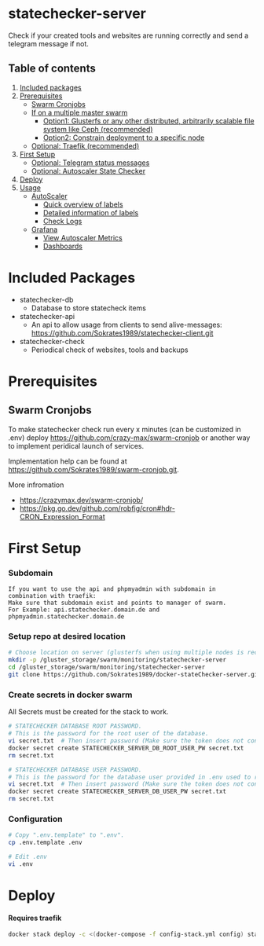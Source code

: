 # statechecker-server
Check if your created tools and websites are running correctly and send a telegram message if not.

## Table of contents
1. [Included packages](#included-packages)
2. [Prerequisites](#prerequisites)
   - [Swarm Cronjobs](#swarm-cronjobs)
   - [If on a multiple master swarm](#if-on-a-swarm-cluster-with-multiple-masters)
     - [Option1: Glusterfs or any other distributed, arbitrarily scalable file system like Ceph (recommended)](#option1-glusterfs-or-any-other-distributed-arbitrarily-scalable-file-system-like-ceph-recommended)
     - [Option2: Constrain deployment to a specific node](#option2-constrain-deployment-to-a-specific-node)
   - [Optional: Traefik (recommended)](#optional-traefik-recommended)
3. [First Setup](#first-setup)
   - [Optional: Telegram status messages](#optional-telegram-status-messages)
   - [Optional: Autoscaler State Checker](#optional-autoscaler-state-checker)
4. [Deploy](#deploy)
5. [Usage](#usage)
   - [AutoScaler](#autoscaler)
     - [Quick overview of labels](#autoscaler)
     - [Detailed information of labels](#full-explanation)
     - [Check Logs](#logs)
   - [Grafana](#grafana)
     - [View Autoscaler Metrics](#view-autoscaler-metrics)
     - [Dashboards](#dashboards)


# Included Packages
- statechecker-db 
  - Database to store statecheck items
- statechecker-api
  - An api to allow usage from clients to send alive-messages: https://github.com/Sokrates1989/statechecker-client.git
- statechecker-check 
  - Periodical check of websites, tools and backups


# Prerequisites
## Swarm Cronjobs
To make statechecker check run every x minutes (can be customized in .env) deploy https://github.com/crazy-max/swarm-cronjob or another way to implement peridical launch of services.

Implementation help can be found at https://github.com/Sokrates1989/swarm-cronjob.git.

More infromation
 - https://crazymax.dev/swarm-cronjob/
 - https://pkg.go.dev/github.com/robfig/cron#hdr-CRON_Expression_Format


# First Setup

### Subdomain

```text
If you want to use the api and phpmyadmin with subdomain in combination with traefik:
Make sure that subdomain exist and points to manager of swarm.
For Example: api.statechecker.domain.de and phpmyadmin.statechecker.domain.de
```


### Setup repo at desired location
```bash
# Choose location on server (glusterfs when using multiple nodes is recommended).
mkdir -p /gluster_storage/swarm/monitoring/statechecker-server
cd /gluster_storage/swarm/monitoring/statechecker-server
git clone https://github.com/Sokrates1989/docker-stateChecker-server.git .
```

### Create secrets in docker swarm

All Secrets must be created for the stack to work.
```bash
# STATECHECKER DATABASE ROOT PASSWORD.
# This is the password for the root user of the database.
vi secret.txt  # Then insert password (Make sure the token does not contain any backslashes "\") and save the file.
docker secret create STATECHECKER_SERVER_DB_ROOT_USER_PW secret.txt 
rm secret.txt

# STATECHECKER DATABASE USER PASSWORD.
# This is the password for the database user provided in .env used to read and write data.
vi secret.txt  # Then insert password (Make sure the token does not contain any backslashes "\") and save the file.
docker secret create STATECHECKER_SERVER_DB_USER_PW secret.txt 
rm secret.txt
```

### Configuration
```bash
# Copy ".env.template" to ".env".
cp .env.template .env

# Edit .env
vi .env
```



# Deploy

#### Requires traefik
```bash
docker stack deploy -c <(docker-compose -f config-stack.yml config) statechecker-server
```